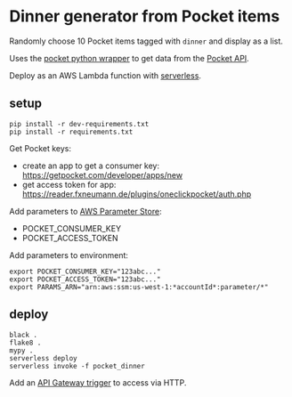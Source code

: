 # Dinner generator from Pocket items

Randomly choose 10 Pocket items tagged with `dinner` and display as a list.

Uses the [pocket python wrapper](https://github.com/tapanpandita/pocket) to get data from
the [Pocket API](https://getpocket.com/developer/docs/overview).

Deploy as an AWS Lambda function with [serverless](https://www.serverless.com/framework/docs/getting-started/).

## setup

```
pip install -r dev-requirements.txt
pip install -r requirements.txt
```

Get Pocket keys:

  - create an app to get a consumer key: https://getpocket.com/developer/apps/new
  - get access token for app: https://reader.fxneumann.de/plugins/oneclickpocket/auth.php

Add parameters to [AWS Parameter Store](https://us-east-1.console.aws.amazon.com/systems-manager/parameters/):

  - POCKET_CONSUMER_KEY
  - POCKET_ACCESS_TOKEN

Add parameters to environment:

```
export POCKET_CONSUMER_KEY="123abc..."
export POCKET_ACCESS_TOKEN="123abc..."
export PARAMS_ARN="arn:aws:ssm:us-west-1:*accountId*:parameter/*"
```

## deploy

```
black .
flake8 .
mypy .
serverless deploy
serverless invoke -f pocket_dinner
```

Add an [API Gateway trigger](https://docs.aws.amazon.com/lambda/latest/dg/services-apigateway.html)
to access via HTTP.
